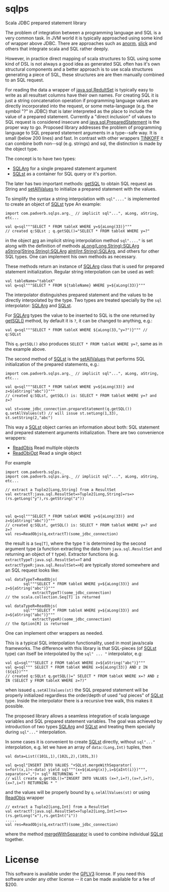 # sqlps
Scala JDBC prepared statement library


The problem of integration between a programming language and SQL is a very common task.
In JVM world it is typically approached using some kind of wrapper above JDBC.
There are approaches such as
[anorm](http://playframework.github.io/anorm/),
[slick](https://scala-slick.org/doc/3.2.1/sql.html)
and others that integrate scala and SQL rather deeply.

However, in practice direct mapping of scala structures
to SQL using some kind of DSL
is not always a good idea as generated SQL often has it's own
structural components and a better approach is to
use scala structures generating a piece of SQL, these structures are 
are then manually combined to an SQL request.

For reading the data a wrapper of
[java.sql.RedultSet](https://docs.oracle.com/en/java/javase/17/docs/api/java.sql/java/sql/ResultSet.html)
is typically easy to write as all resultset columns have their own names.
For creating SQL it is just a string concatenation operation
if programming language values are directly incorporated into the request,
or some meta-language (e.g. the symbol "?" in JDBC) that is later
interpreted as the place to include the value of a prepared statement.
Currently a "direct inclusion" of values to SQL request is considered insecure and
[java.sql.PreparedStatement](https://docs.oracle.com/en/java/javase/17/docs/api/java.sql/java/sql/PreparedStatement.html)
is the proper way to go.
Proposed library addresses the problem of programming language to SQL prepared statement arguments
in a type--safe way. It is small (below 200 lines) and fast.
In contrast with other wrappers
[TINKOFF](https://habr.com/ru/company/tinkoff/blog/193396/)
it can combine both non--sql (e.g. strings) and sql, the distinction
is made by the object type.

The concept is to have two types:
* [SQLArg](https://mal19992.github.io/sqlps/docs/api/com/padverb/sqlps/SQLArg.html) for a single prepared statement argument
* [SQLst](https://mal19992.github.io/sqlps/docs/api/com/padverb/sqlps/SQLst.html) as a container for SQL query or it's portion.

The later has two important methods:
[getSQL](https://mal19992.github.io/sqlps/docs/api/com/padverb/sqlps/SQLst.html#getSQL():String) to obtain SQL request as String and
[setAllValues](https://mal19992.github.io/sqlps/docs/api/com/padverb/sqlps/SQLst.html#setAllValues(s:java.sql.PreparedStatement):Int) to initialize a prepared statement with the values.

To simplify the syntax a string interpolation with `sql"...."` is implemented
to create an object of
[SQLst](https://mal19992.github.io/sqlps/docs/api/com/padverb/sqlps/SQLst.html)
type
An example:
```
import com.padverb.sqlps.arg._ // implicit sql"...", aLong, aString, etc...

val q=sql"""SELECT * FROM tableX WHERE y=${aLong(33)}"""
// created q:SQLst ; q.getSQL()="SELECT * FROM tableX WHERE y=?"
```
in the object [arg](https://mal19992.github.io/sqlps/docs/api/com/padverb/sqlps/arg$.html)
an implicit string interpolation method `sql"...."` is set
along with the definition of methods
[aLong(Long,String):SQLArg](https://mal19992.github.io/sqlps/docs/api/com/padverb/sqlps/arg$.html#aLong(Long,String):SQLArg)
[aString(String,String):SQLArg](https://mal19992.github.io/sqlps/docs/api/com/padverb/sqlps/arg$.html#aString(String,String):SQLArg)
[aInt(Int,String):SQLArg](https://mal19992.github.io/sqlps/docs/api/com/padverb/sqlps/arg$.html#aInt(Int,String):SQLArg), and others for other SQL types. One can implement his own methods as necessary.

These methods return an instance of
[SQLArg](https://mal19992.github.io/sqlps/docs/api/com/padverb/sqlps/SQLArg.html)
class that is used for prepared statement initialization.
Regular string interpolation can be used as well:
```
val tableName="tableX"
val q=sql"""SELECT * FROM ${tableName} WHERE y=${aLong(33)}"""
```
The interpolator distinguishes prepared statement and the values
to be directly interpolated by the type. Two types
are treated specially by the `sql` interpolator:
[SQLArg](https://mal19992.github.io/sqlps/docs/api/com/padverb/sqlps/SQLArg.html)
and
[SQLst](https://mal19992.github.io/sqlps/docs/api/com/padverb/sqlps/SQLst.html).

For [SQLArg](https://mal19992.github.io/sqlps/docs/api/com/padverb/sqlps/SQLArg.html)
types the value to be inserted to SQL is the one returned by 
[getSQL()](https://mal19992.github.io/sqlps/docs/api/com/padverb/sqlps/SQLArg.html#getSQL():String) method, by default it is `?`, it can be changed to anything, e.g.:
```
val q=sql"""SELECT * FROM tableX WHERE ${aLong(33,"y=?")}""" // q:SQLst
```
This `q.getSQL()` also produces
`SELECT * FROM tableX WHERE y=?`,
same as in the example above.

The second method of
[SQLst](https://mal19992.github.io/sqlps/docs/api/com/padverb/sqlps/SQLst.html)
is the
[setAllValues](https://mal19992.github.io/sqlps/docs/api/com/padverb/sqlps/SQLst.html#setAllValues(s:java.sql.PreparedStatement):Int)
that performs SQL initialization of the prepared statements, e.g.:
```
import com.padverb.sqlps.arg._ // implicit sql"...", aLong, aString, etc...

val q=sql"""SELECT * FROM tableX WHERE y=${aLong(33)} and z=${aString("abc")}"""
// created q:SQLst, getSQL() is: SELECT * FROM tableX WHERE y=? and z=?

val st=some_jdbc_connection.prepareStatement(q.getSQL())
q.setAllValues(st) // will issue st.setLong(1,33), st.setString(2,"abc")
```

This way a
[SQLst](https://mal19992.github.io/sqlps/docs/api/com/padverb/sqlps/SQLst.html)
object carries an information about both: SQL statement and prepared statement arguments initialization.
There are two convenience wrappers:
* [ReadObjs](https://mal19992.github.io/sqlps/docs/api/com/padverb/sqlps/ReadObjs$.html) Read multiple objects
* [ReadObjOpt](https://mal19992.github.io/sqlps/docs/api/com/padverb/sqlps/ReadObjOpt$.html) Read a single object

For example
```
import com.padverb.sqlps._
import com.padverb.sqlps.arg._ // implicit sql"...", aLong, aString, etc...

// extract a Tuple2[Long,String] from a ResultSet
val extractT:java.sql.ResultSet=>Tuple2[Long,String]=rs=>(rs.getLong("y"),rs.getString("z"))



val q=sql"""SELECT * FROM tableX WHERE y=${aLong(33)} and z=${aString("abc")}"""
// created q:SQLst, getSQL() is: SELECT * FROM tableX WHERE y=? and z=?
val res=ReadObjs(q,extractT)(some_jdbc_connection)
```
the result is a `Seq[T]`, where the type `T`
is determined by the second argument type (a function extracting
the data from `java.sql.ResultSet` and returning an object of `T` type).
Extractor functions (e.g. `extractTypeT:java.sql.ResultSet=>T` and `extractTypeR:java.sql.ResultSet=>R`)
are typically stored somewhere and an SQL request looks like:
```
val dataTypeT=ReadObjs(
		sql"""SELECT * FROM tableX WHERE y=${aLong(33)} and z=${aString("abc")}"""
    		extractTypeT)(some_jdbc_connection)
// the scala.collection.Seq[T] is returned

val dataTypeR=ReadObjs(
		sql"""SELECT * FROM tableX WHERE y=${aLong(33)} and z=${aString("abc")}"""
    		extractTypeR)(some_jdbc_connection)
// the Option[R] is returned
```
One can implement other wrappers as needed.

This is a typical SQL interpolation functionality, used in most java/scala frameworks. 
The difference with this library is that SQL-pieces (of
[SQLst](https://mal19992.github.io/sqlps/docs/api/com/padverb/sqlps/SQLst.html)
type) can itself be interpolated by the `sql" ... "` interpolator,
e.g:
```
val q1=sql"""SELECT z FROM tableX WHERE z=${aString("abc")}"""
val q=sql""" SELECT * FROM tableX WHERE x=${aLong(33)} AND z IN (${q1})"""
// created q:SQLst q.getSQL()=" SELECT * FROM tableX WHERE x=? AND z IN (SELECT y FROM tableX WHERE z=?)"
```
when issued `q.setAllValues(st)` the SQL prepared statement will be properly initialized regardless the
order/depth of used "sql pieces" of [SQLst](https://mal19992.github.io/sqlps/docs/api/com/padverb/sqlps/SQLst.html) type. Inside the interpolator there is a recursive tree walk, this makes it possible.

The proposed library allows a seamless integration
of scala language variables and SQL prepared statement variables.
The goal was achieved by introduction of two types
[SQLArg](https://mal19992.github.io/sqlps/docs/api/com/padverb/sqlps/SQLArg.html)
and
[SQLst](https://mal19992.github.io/sqlps/docs/api/com/padverb/sqlps/SQLst.html)
and treating them specially during `sql"..."` interpolation.

In some cases
it is convenient to create
[SQLst](https://mal19992.github.io/sqlps/docs/api/com/padverb/sqlps/SQLst.html)
directly, without `sql"..."` interpolation, e.g. let we have an array of `data:(Long,Int)` tuples,
then
```
val data=List((101L,1),(102L,2),(103L,3))

val q=sql"INSERT INTO VALUES "+SQLst.mergeWithSeparator(
s=for((x,i)<-data) yield sql"""(x=${aLong(x)},i=${aInt(i)})""",
separator=",")+ sql" RETURNING * "
// will create q.getSQL()="INSERT INTO VALUES (x=?,i=?),(x=?,i=?),(x=?,i=?) RETURNING * "
```
and the values will be properly bound by `q.selAllValues(st)` or using 
[ReadObjs](https://mal19992.github.io/sqlps/docs/api/com/padverb/sqlps/ReadObjs$.html)
wrapper
```
// extract a Tuple2[Long,Int] from a ResultSet
val extractT:java.sql.ResultSet=>Tuple2[Long,Int]=rs=>(rs.getLong("x"),rs.getInt("i"))
.....
val res=ReadObjs(q,extractT)(some_jdbc_connection)
```
where the method
[mergeWithSeparator](https://mal19992.github.io/sqlps/docs/api/com/padverb/sqlps/SQLst$.html#mergeWithSeparator(Seq[SQLst],String):SQLst)
is used to combine individual
[SQLst](https://mal19992.github.io/sqlps/docs/api/com/padverb/sqlps/SQLst.html)
together.

# License
This software is available under the
[GPLV3](https://github.com/mal19992/sqlps/blob/master/LICENSE)
license. If you need this software under
any other license -- it can be made available
for a fee of $200.